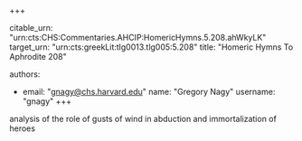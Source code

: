 +++


citable_urn: "urn:cts:CHS:Commentaries.AHCIP:HomericHymns.5.208.ahWkyLK"
target_urn: "urn:cts:greekLit:tlg0013.tlg005:5.208"
title: "Homeric Hymns To Aphrodite 208"

authors:
- email: "gnagy@chs.harvard.edu"
  name: "Gregory Nagy"
  username: "gnagy"
+++

<p>analysis of the role of gusts of wind in abduction and immortalization of heroes</p>
